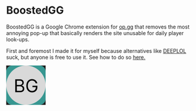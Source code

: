 # BoostedGG 

BoostedGG is a Google Chrome extension for [op.gg](https://op.gg) that removes the most annoying pop-up that basically renders the site unusable for daily player look-ups.

First and foremost I made it for myself because alternatives like [DEEPLOL](https://deeplol.gg) suck, but anyone is free to use it. See how to do so [here.](https://developer.chrome.com/docs/extensions/mv3/getstarted/development-basics/)

![BoostedGG](boostedgg.png)
